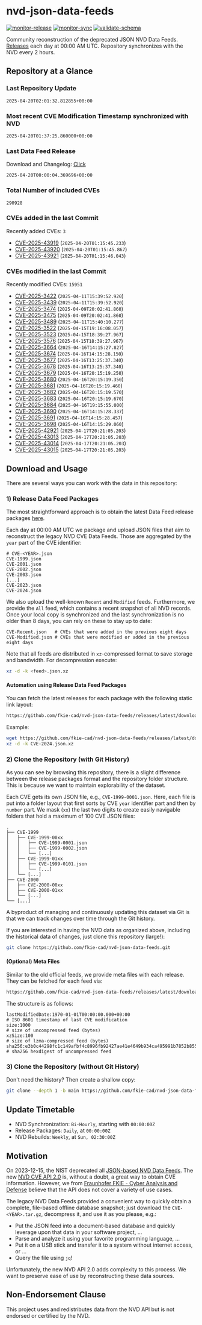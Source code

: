 # nvd-json-data-feeds

[![monitor-release](https://github.com/fkie-cad/nvd-json-data-feeds/actions/workflows/monitor_release.yml/badge.svg)](https://github.com/fkie-cad/nvd-json-data-feeds/actions/workflows/monitor_release.yml)
[![monitor-sync](https://github.com/fkie-cad/nvd-json-data-feeds/actions/workflows/monitor_sync.yml/badge.svg)](https://github.com/fkie-cad/nvd-json-data-feeds/actions/workflows/monitor_sync.yml)
[![validate-schema](https://github.com/fkie-cad/nvd-json-data-feeds/actions/workflows/validate_schema.yml/badge.svg)](https://github.com/fkie-cad/nvd-json-data-feeds/actions/workflows/validate_schema.yml)

Community reconstruction of the deprecated JSON NVD Data Feeds.
[Releases](https://github.com/fkie-cad/nvd-json-data-feeds/releases/latest) each day at 00:00 AM UTC.
Repository synchronizes with the NVD every 2 hours.

## Repository at a Glance

### Last Repository Update

```plain
2025-04-20T02:01:32.812855+00:00
```

### Most recent CVE Modification Timestamp synchronized with NVD

```plain
2025-04-20T01:37:25.860000+00:00
```

### Last Data Feed Release

Download and Changelog: [Click](https://github.com/fkie-cad/nvd-json-data-feeds/releases/latest)

```plain
2025-04-20T00:00:04.369696+00:00
```

### Total Number of included CVEs

```plain
290928
```

### CVEs added in the last Commit

Recently added CVEs: `3`

- [CVE-2025-43919](CVE-2025/CVE-2025-439xx/CVE-2025-43919.json) (`2025-04-20T01:15:45.233`)
- [CVE-2025-43920](CVE-2025/CVE-2025-439xx/CVE-2025-43920.json) (`2025-04-20T01:15:45.867`)
- [CVE-2025-43921](CVE-2025/CVE-2025-439xx/CVE-2025-43921.json) (`2025-04-20T01:15:46.043`)


### CVEs modified in the last Commit

Recently modified CVEs: `15951`

- [CVE-2025-3422](CVE-2025/CVE-2025-34xx/CVE-2025-3422.json) (`2025-04-11T15:39:52.920`)
- [CVE-2025-3439](CVE-2025/CVE-2025-34xx/CVE-2025-3439.json) (`2025-04-11T15:39:52.920`)
- [CVE-2025-3474](CVE-2025/CVE-2025-34xx/CVE-2025-3474.json) (`2025-04-09T20:02:41.860`)
- [CVE-2025-3475](CVE-2025/CVE-2025-34xx/CVE-2025-3475.json) (`2025-04-09T20:02:41.860`)
- [CVE-2025-3489](CVE-2025/CVE-2025-34xx/CVE-2025-3489.json) (`2025-04-11T15:40:10.277`)
- [CVE-2025-3522](CVE-2025/CVE-2025-35xx/CVE-2025-3522.json) (`2025-04-15T19:16:08.057`)
- [CVE-2025-3523](CVE-2025/CVE-2025-35xx/CVE-2025-3523.json) (`2025-04-15T18:39:27.967`)
- [CVE-2025-3576](CVE-2025/CVE-2025-35xx/CVE-2025-3576.json) (`2025-04-15T18:39:27.967`)
- [CVE-2025-3664](CVE-2025/CVE-2025-36xx/CVE-2025-3664.json) (`2025-04-16T14:15:27.827`)
- [CVE-2025-3674](CVE-2025/CVE-2025-36xx/CVE-2025-3674.json) (`2025-04-16T14:15:28.150`)
- [CVE-2025-3677](CVE-2025/CVE-2025-36xx/CVE-2025-3677.json) (`2025-04-16T13:25:37.340`)
- [CVE-2025-3678](CVE-2025/CVE-2025-36xx/CVE-2025-3678.json) (`2025-04-16T13:25:37.340`)
- [CVE-2025-3679](CVE-2025/CVE-2025-36xx/CVE-2025-3679.json) (`2025-04-16T20:15:19.250`)
- [CVE-2025-3680](CVE-2025/CVE-2025-36xx/CVE-2025-3680.json) (`2025-04-16T20:15:19.350`)
- [CVE-2025-3681](CVE-2025/CVE-2025-36xx/CVE-2025-3681.json) (`2025-04-16T20:15:19.460`)
- [CVE-2025-3682](CVE-2025/CVE-2025-36xx/CVE-2025-3682.json) (`2025-04-16T20:15:19.570`)
- [CVE-2025-3683](CVE-2025/CVE-2025-36xx/CVE-2025-3683.json) (`2025-04-16T20:15:19.670`)
- [CVE-2025-3684](CVE-2025/CVE-2025-36xx/CVE-2025-3684.json) (`2025-04-16T19:15:55.000`)
- [CVE-2025-3690](CVE-2025/CVE-2025-36xx/CVE-2025-3690.json) (`2025-04-16T14:15:28.337`)
- [CVE-2025-3691](CVE-2025/CVE-2025-36xx/CVE-2025-3691.json) (`2025-04-16T14:15:28.457`)
- [CVE-2025-3698](CVE-2025/CVE-2025-36xx/CVE-2025-3698.json) (`2025-04-16T14:15:29.060`)
- [CVE-2025-42921](CVE-2025/CVE-2025-429xx/CVE-2025-42921.json) (`2025-04-17T20:21:05.203`)
- [CVE-2025-43013](CVE-2025/CVE-2025-430xx/CVE-2025-43013.json) (`2025-04-17T20:21:05.203`)
- [CVE-2025-43014](CVE-2025/CVE-2025-430xx/CVE-2025-43014.json) (`2025-04-17T20:21:05.203`)
- [CVE-2025-43015](CVE-2025/CVE-2025-430xx/CVE-2025-43015.json) (`2025-04-17T20:21:05.203`)


## Download and Usage

There are several ways you can work with the data in this repository:

### 1) Release Data Feed Packages

The most straightforward approach is to obtain the latest Data Feed release packages [here](https://github.com/fkie-cad/nvd-json-data-feeds/releases/latest).

Each day at 00:00 AM UTC we package and upload JSON files that aim to reconstruct the legacy NVD CVE Data Feeds.
Those are aggregated by the `year` part of the CVE identifier:

```
# CVE-<YEAR>.json
CVE-1999.json
CVE-2001.json
CVE-2002.json
CVE-2003.json
[...]
CVE-2023.json
CVE-2024.json
```

We also upload the well-known `Recent` and `Modified` feeds.
Furthermore, we provide the `All` feed, which contains a recent snapshot of all NVD records.
Once your local copy is synchronized and the last synchronization is no older than 8 days, you can rely on these to stay up to date:

```plain
CVE-Recent.json   # CVEs that were added in the previous eight days
CVE-Modified.json # CVEs that were modified or added in the previous eight days
```

Note that all feeds are distributed in `xz`-compressed format to save storage and bandwidth.
For decompression execute:

```sh
xz -d -k <feed>.json.xz
```

#### Automation using Release Data Feed Packages

You can fetch the latest releases for each package with the following static link layout:

```sh
https://github.com/fkie-cad/nvd-json-data-feeds/releases/latest/download/CVE-<YEAR>.json.xz
```

Example:

```sh
wget https://github.com/fkie-cad/nvd-json-data-feeds/releases/latest/download/CVE-2024.json.xz
xz -d -k CVE-2024.json.xz
```

### 2) Clone the Repository (with Git History)

As you can see by browsing this repository, there is a slight difference between the release packages format and the repository folder structure.
This is because we want to maintain explorability of the dataset.

Each CVE gets its own JSON file, e.g., `CVE-1999-0001.json`.
Here, each file is put into a folder layout that first sorts by CVE `year` identifier part and then by `number` part.
We mask (`xx`) the last two digits to create easily navigable folders that hold a maximum of 100 CVE JSON files:

```plain
.
├── CVE-1999
│   ├── CVE-1999-00xx
│   │   ├── CVE-1999-0001.json
│   │   ├── CVE-1999-0002.json
│   │   └── [...]
│   ├── CVE-1999-01xx
│   │   ├── CVE-1999-0101.json
│   │   └── [...]
│   └── [...]
├── CVE-2000
│   ├── CVE-2000-00xx
│   ├── CVE-2000-01xx
│   └── [...]
└── [...]
```

A byproduct of managing and continuously updating this dataset via Git is that we can track changes over time through the Git history.

If you are interested in having the NVD data as organized above, including the historical data of changes, just clone this repository (large!):

```sh
git clone https://github.com/fkie-cad/nvd-json-data-feeds.git
```

#### (Optional) Meta Files

Similar to the old official feeds, we provide meta files with each release. They can be fetched for each feed via:

```sh
https://github.com/fkie-cad/nvd-json-data-feeds/releases/latest/download/CVE-<YEAR>.meta
```

The structure is as follows:

```plain
lastModifiedDate:1970-01-01T00:00:00.000+00:00                          # ISO 8601 timestamp of last CVE modification
size:1000                                                               # size of uncompressed feed (bytes)
xzSize:100                                                              # size of lzma-compressed feed (bytes)
sha256:e3b0c44298fc1c149afbf4c8996fb92427ae41e4649b934ca495991b7852b855 # sha256 hexdigest of uncompressed feed
```

### 3) Clone the Repository (without Git History)

Don't need the history? Then create a shallow copy:

```sh
git clone --depth 1 -b main https://github.com/fkie-cad/nvd-json-data-feeds.git
```


## Update Timetable

* NVD Synchronization: `Bi-Hourly`, starting with `00:00:00Z`
* Release Packages: `Daily`, at `00:00:00Z`
* NVD Rebuilds: `Weekly`, at `Sun, 02:30:00Z`


## Motivation

On 2023-12-15, the NIST deprecated all [JSON-based NVD Data Feeds](https://nvd.nist.gov/vuln/data-feeds#divRetirementBanner-1).
The new [NVD CVE API 2.0](https://nvd.nist.gov/developers/vulnerabilities) is, without a doubt, a great way to obtain CVE information.
However, we from [Fraunhofer FKIE - Cyber Analysis and Defense](https://www.fkie.fraunhofer.de/en/departments/cad.html) believe that the API does not cover a variety of use cases.

The legacy NVD Data Feeds provided a convenient way to quickly obtain a complete, file-based offline database snapshot; just download the `CVE-<YEAR>.tar.gz`, decompress it, and use it as you please, e.g.:

- Put the JSON feed into a document-based database and quickly leverage upon that data in your software project, ...
- Parse and analyze it using your favorite programming language, ...
- Put it on a USB stick and transfer it to a system without internet access, or ...
- Query the file using `jq`!

Unfortunately, the new NVD API 2.0 adds complexity to this process.
We want to preserve ease of use by reconstructing these data sources.

## Non-Endorsement Clause

This project uses and redistributes data from the NVD API but is not endorsed or certified by the NVD.